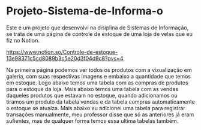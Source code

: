 # Projeto-Sistema-de-Informa-o
Este é um projeto que desenvolvi na disiplina de Sistemas de Informação,  se trata de uma página de controle de estoque de uma loja de velas que eu fiz no  Notion.

https://www.notion.so/Controle-de-estoque-13e98371c5cd8089b3c5e20d3f04d9c8?pvs=4

Na primeira página podemos ver todos os produtos com a vizualização em galeria, com suas respectivas imagens e embaixo a quantidade que temos em estoque.
Logo abaixo temos uma tabela com as compras de produtos para o estoque da loja.
Mais abaixo temos uma tabela com as vendas daqueles produtos que estavam no estoque, quando adicionamos ou tiramos um produto da tabela vendas e da tabela compras automaticamente o estoque se atualza.
Mais abaixo eu adicionei uma tabela para registrar transações manualmente, meu professor disse que só as anteriores já eram sufientes, mas de qualquer forma temos essa ultima tabelas também.
